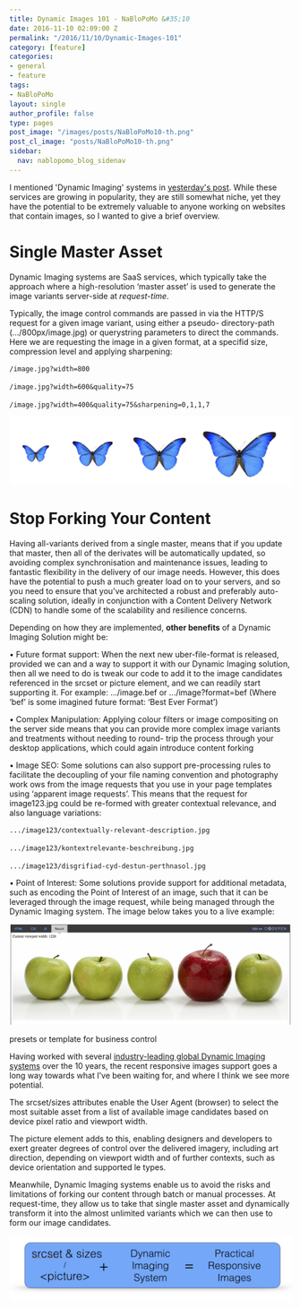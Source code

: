 ```yaml
---
title: Dynamic Images 101 - NaBloPoMo &#35;10
date: 2016-11-10 02:09:00 Z
permalink: "/2016/11/10/Dynamic-Images-101"
category: [feature]
categories:
- general
- feature
tags:
- NaBloPoMo
layout: single
author_profile: false
type: pages
post_image: "/images/posts/NaBloPoMo10-th.png"
post_cl_image: "posts/NaBloPoMo10-th.png"
sidebar:
  nav: nablopomo_blog_sidenav
---
```


I mentioned 'Dynamic Imaging' systems in [yesterday's post](../09/Responsive-Images-101). While these services are growing in popularity, they are still somewhat niche, yet they have the potential to be extremely valuable to anyone working on websites that contain images, so I wanted to give a brief overview.

# Single Master Asset
Dynamic Imaging systems are SaaS services, which typically take the approach where a high-resolution ‘master asset’ is used to generate the image variants server-side at *request-time*.

Typically, the image control commands are passed in via the HTTP/S request for a given image variant, using either a pseudo- directory-path (.../800px/image.jpg) or querystring parameters to direct the commands. Here we are requesting the image in a given format, at a specifid size, compression level and applying sharpening:

```
/image.jpg?width=800

/image.jpg?width=600&quality=75

/image.jpg?width=400&quality=75&sharpening=0,1,1,7
```

![Dynamic Imaging - resize](/images/posts/NaBloPoMo10-resize.png)


# Stop Forking Your Content
Having all-variants derived from a single master, means that if you update that master, then all of the derivates will be automatically updated, so avoiding complex synchronisation and maintenance issues, leading to fantastic  flexibility in the delivery of our image needs. However, this does have the potential to push a much greater load on to your servers, and so you need to ensure that you’ve architected a robust and preferably auto-scaling solution, ideally in conjunction with a Content Delivery Network (CDN) to handle some of the scalability and resilience concerns.

Depending on how they are implemented, **other benefits** of a Dynamic Imaging Solution might be:

• Future format support: When the next new uber-file-format is released, provided we can  and a way to support it with our Dynamic Imaging solution, then all we need to do is tweak our code to add it to the image candidates referenced in the srcset or picture element, and we can readily start supporting it.
For example: .../image.bef or .../image?format=bef
(Where ‘bef’ is some imagined future format: ‘Best Ever Format’)

• Complex Manipulation: Applying colour filters or image compositing on the server side means that you can provide more complex image variants and treatments without needing to round- trip the process through your desktop applications, which could again introduce content forking

• Image SEO: Some solutions can also support pre-processing rules to facilitate the decoupling of your file naming convention and photography work ows from the image requests that you use in your page templates using ‘apparent image requests’. This means that the request for image123.jpg could be re-formed with greater contextual relevance, and also language variations:

```
.../image123/contextually-relevant-description.jpg

.../image123/kontextrelevante-beschreibung.jpg

.../image123/disgrifiad-cyd-destun-perthnasol.jpg
```


• Point of Interest: Some solutions provide support for additional metadata, such as encoding the Point of Interest of an image, such that it can be leveraged through the image request, while being managed through the Dynamic Imaging system. The image below takes you to a live example:

[![Point Of Interest](/images/posts/NaBloPoMo10-poi.png)](http://respimg.es/eg/priDI/)

presets or template for business control





Having worked with several [industry-leading global Dynamic Imaging systems](http://amplience.com/products/dynamic-media/) over the 10 years, the recent responsive images support goes a long way towards what I’ve been waiting for, and where I think we see more potential.

The srcset/sizes attributes enable the User Agent (browser) to select the most suitable asset from a list of available image candidates based on device pixel ratio and viewport width.

The picture element adds to this, enabling designers and developers to exert greater degrees of control over the delivered imagery, including art direction, depending on viewport width and of further contexts, such as device orientation and supported  le types.

Meanwhile, Dynamic Imaging systems enable us to avoid
the risks and limitations of forking our content through batch or manual processes. At request-time, they allow us to take that single master asset and dynamically transform it into the almost unlimited variants which we can then use to form our image candidates.

![Dynamic Imaging - Responsive Images](/images/posts/NaBloPoMo10-PRI.png)
